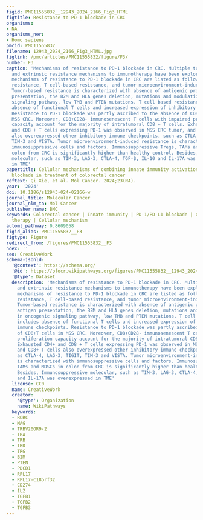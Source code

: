 ```yaml
---
figid: PMC11555832__12943_2024_2166_Fig3_HTML
figtitle: Resistance to PD-1 blockade in CRC
organisms:
- NA
organisms_ner:
- Homo sapiens
pmcid: PMC11555832
filename: 12943_2024_2166_Fig3_HTML.jpg
figlink: /pmc/articles/PMC11555832/figure/F3/
number: F3
caption: 'Mechanisms of resistance to PD-1 blockade in CRC. Multiple tumor-intrinsic
  and extrinsic resistance mechanisms to immunotherapy have been explored. Herein,
  mechanisms of resistance to PD-1 blockade in CRC are listed as follow: tumor-based
  resistance, T cell-based resistance, and tumor microenvironment-induced resistance.
  Tumor-based resistance is characterized with absence of antigenic proteins and antigen
  presentation, the B2M and HLA genes deletion, mutations and modulations in oncogenic
  signaling pathway, low TMB and PTEN mutations. T cell based resistance includes
  absence of functional T cells and increased expression of inhibitory immune checkpoints.
  Resistance to PD-1 blockade was partly ascribed to the absence of CD8+T cells in
  MSS CRC. Moreover, CD8+CD28- immunosenescent T cells with impaired proliferation
  capacity account for the majority of intratumoral CD8 + T cells. Exhausted CD4+
  and CD8 + T cells expressing PD-1 was observed in MSS CRC tumor, and CD8+ T cells
  also overexpressed other inhibitory immune checkpoints, such as CTLA-4, LAG-3, TIGIT,
  TIM-3 and VISTA. Tumor microenvironment-induced resistance is characterized with
  immunosuppressive cells and factors. Immunosuppressive Tregs, TAMs and MDSCs in
  colon from CRC is significantly higher than healthy control. Besides, Immunosuppressive
  molecular, such as TIM-3, LAG-3, CTLA-4, TGF-β, IL-10 and IL-17A was overexpressed
  in TME'
papertitle: Cellular mechanisms of combining innate immunity activation with PD-1/PD-L1
  blockade in treatment of colorectal cancer
reftext: Qi Xie, et al. Mol Cancer. 2024;23(NA).
year: '2024'
doi: 10.1186/s12943-024-02166-w
journal_title: Molecular Cancer
journal_nlm_ta: Mol Cancer
publisher_name: BMC
keywords: Colorectal cancer | Innate immunity | PD-1/PD-L1 blockade | Combinational
  therapy | Cellular mechanism
automl_pathway: 0.8609058
figid_alias: PMC11555832__F3
figtype: Figure
redirect_from: /figures/PMC11555832__F3
ndex: ''
seo: CreativeWork
schema-jsonld:
  '@context': https://schema.org/
  '@id': https://pfocr.wikipathways.org/figures/PMC11555832__12943_2024_2166_Fig3_HTML.html
  '@type': Dataset
  description: 'Mechanisms of resistance to PD-1 blockade in CRC. Multiple tumor-intrinsic
    and extrinsic resistance mechanisms to immunotherapy have been explored. Herein,
    mechanisms of resistance to PD-1 blockade in CRC are listed as follow: tumor-based
    resistance, T cell-based resistance, and tumor microenvironment-induced resistance.
    Tumor-based resistance is characterized with absence of antigenic proteins and
    antigen presentation, the B2M and HLA genes deletion, mutations and modulations
    in oncogenic signaling pathway, low TMB and PTEN mutations. T cell based resistance
    includes absence of functional T cells and increased expression of inhibitory
    immune checkpoints. Resistance to PD-1 blockade was partly ascribed to the absence
    of CD8+T cells in MSS CRC. Moreover, CD8+CD28- immunosenescent T cells with impaired
    proliferation capacity account for the majority of intratumoral CD8 + T cells.
    Exhausted CD4+ and CD8 + T cells expressing PD-1 was observed in MSS CRC tumor,
    and CD8+ T cells also overexpressed other inhibitory immune checkpoints, such
    as CTLA-4, LAG-3, TIGIT, TIM-3 and VISTA. Tumor microenvironment-induced resistance
    is characterized with immunosuppressive cells and factors. Immunosuppressive Tregs,
    TAMs and MDSCs in colon from CRC is significantly higher than healthy control.
    Besides, Immunosuppressive molecular, such as TIM-3, LAG-3, CTLA-4, TGF-β, IL-10
    and IL-17A was overexpressed in TME'
  license: CC0
  name: CreativeWork
  creator:
    '@type': Organization
    name: WikiPathways
  keywords:
  - RORC
  - MAG
  - TRBV20OR9-2
  - TRA
  - TRB
  - TRD
  - TRG
  - B2M
  - PTEN
  - PDCD1
  - RPL17
  - RPL17-C18orf32
  - CD274
  - IL2
  - TGFB1
  - TGFB2
  - TGFB3
---
```

